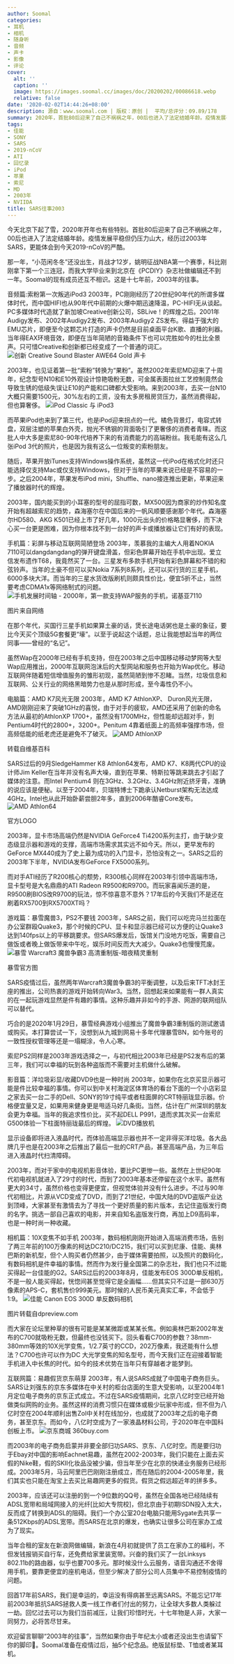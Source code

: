```yaml
---
author: Soomal
categories:
- 耳机
- 相机
- 随身听
- 音频
- 声卡
- 影像
- 评论
cover:
  alt: ''
  caption: ''
  image: https://images.soomal.cc/images/doc/20200202/00086618.webp
  relative: false
date: '2020-02-02T14:44:26+08:00'
description: 源自：www.soomal.com | 版权：原创 |  平均/总评分：09.89/178
summary: 2020年，首批80后迎来了自己不祸祸之年，00后也进入了法定结婚年龄。疫情发展平稳但仍压力山大。回首那一年，小范闲冬冬还没出生，肖战才12岁，姚明征战NBA第一个赛季，科比刚刚拿下第一个三连冠，Soomal的现有成员还互不相识。这是十七年前，2003年的往事。
tags:
- 佳能
- SONY
- SARS
- 2019-nCoV
- ATI
- 回忆录
- iPod
- 苹果
- 索尼
- MD
- 2003年
- NVIIDA
title: SARS往事2003
---
```


今天北京下起了雪，2020年开年也有些特别。首批80后迎来了自己不祸祸之年，00后也进入了法定结婚年龄。疫情发展平稳但仍压力山大，经历过2003年SARS，更能体会到今天2019-nCoV的严酷。



那一年，“小范闲冬冬”还没出生，肖战才12岁，姚明征战NBA第一个赛季，科比刚刚拿下第一个三连冠，而我大学毕业来到北京在《PCDIY》杂志社做编辑还不到一年。Soomal的现有成员还互不相识。这是十七年前，2003年的往事。

音频篇:索粉第一次叛逃iPod3
2003年，PC刚刚经历了20世纪90年代的所谓多媒体时代，而中国HIFI也从90年代中前期的火爆中期迅速降温，PC-HIFI无从谈起。PC多媒体时代造就了新加坡Creative创新公司，SBLive！的辉煌之后。2001年Audigy发布、2002年Audigy2发布、2003年Audigy2 ZS发布。得益于强大的EMU芯片，即便至今这颗芯片打造的声卡仍然是目前桌面平台K歌、直播的利器。当年得EAX环境音效，即便在当年简陋的音箱条件下也可以完胜如今的杜比全景声。只可惜Creative和创新都已经变成了一个普通的词汇。
![创新 Creative Sound Blaster AWE64 Gold 声卡](https://images.soomal.cc/images/doc/20090516/00001835.webp)




2003年，也见证着第一批“索粉”转换为“果粉”。虽然2002年索尼MD迎来了十周年，纪念型号N10和E10外观设计惊艳吸粉无数，可金属表面拉丝工艺控制竟然会导致生锈的低级失误让E10的产能和口碑都大受影响。来到2003年，去买一台N10大概只需要1500元，30%左右的工资，没有太多房租房贷压力，虽然消费得起，但也算奢侈。
![iPod Classic 与 iPod3](https://images.soomal.cc/images/doc/20110315/00009653.webp)




而苹果iPod也来到了第三代，也是iPod迎来拐点的一代。橘色背景灯，电容式转盘，双层注塑的苹果白外壳，抛光不锈钢的背面吸引了更奢侈的消费者青睐。而这批人中大多是索尼80-90年代培养下来的有消费能力的高端粉丝。我毛能有这么几张iPod 3代的照片，也是因为我有这么一位叛变的索粉朋友。

随后，苹果开放iTunes支持Windows操作系统，虽然这一代iPod在格式化时还只能选择仅支持Mac或仅支持Windows，但对于当年的苹果来说已经是不容易的一步。之后2004年，苹果发布iPod mini，Shuffle、nano接连推出更新，苹果迎来了播放器时代的辉煌。

2003年，国内能买到的小耳塞的型号的屈指可数，MX500因为商家的炒作知名度开始有超越索尼的趋势，森海塞尔在中国后来的一帆风顺要感谢那个年代。森海塞尔HD580、AKG K501已经上市了好几年，1000元出头的价格略显奢侈，而下决心买一台更是困难，因为你根本找不到一台好的声卡或播放器让它们有好的表现。

手机篇：彩屏与移动互联网简陋登场
2003年，羡慕我的主编大人用着NOKIA 7110可以dangdangdang的弹开键盘滑盖，但彩色屏幕开始在手机中出现。爱立信发布遗作T68，我竟然买了一台。三星发布多款手机开始有彩色屏幕和不错的和弦铃声。当年的土豪不但可以买Nokia 7系列8系列，还可以买行货的三星手机，6000多块大洋。而当年的三星水货改版刷机则颇具性价比，便宜5折不止，当然要考虑CDMA1x等网络制式的问题。
![手机发展时间轴 - 2000年，第一款支持WAP服务的手机，诺基亚7110](https://images.soomal.cc/images/doc/20130407/00029355.webp)

图片来自网络


在那个年代，买国行三星手机如果算土豪的话，煲长途电话粥也是土豪的象征，要比今天买个顶级5G套餐更“壕”。以至于说起这个话题，总让我能想起当年的两位同事――曾经的“名记”。

虽然Wap在2000年已经有手机支持，但在2003年之后中国移动移动梦网等大型Wap应用推出，2000年互联网泡沫后的大型网站和服务也开始为Wap优化。移动互联网伴随着短信增值服务的雏形初现，虽然简陋到惨不忍睹。当然，垃圾信息和互联网、公关行业的网络黑暗势力也是从那时形成，至今毒性仍不小。

电脑篇：AMD K7风光无限
2003年，AMD K7 AthlonXP、 Duron风光无限，AMD刚刚迎来了突破1GHz的喜悦，由于对手的疲软，AMD还采用了创新的命名方法从最初的AthlonXP 1700+，虽然没有1700MHz，但性能却远超对手，到Pentium4时代的2800+，3200+。Penitum 4靠着纸面上的高频率强撑市场，但高频低能的纸老虎还是避免不了破灭。
![AMD AthlonXP](https://images.soomal.cc/images/doc/20200202/00086612.webp)

转载自维基百科


SARS过后的9月SledgeHammer K8 Athlon64发布，AMD K7、K8两代CPU的设计师Jim Keller在当年并没有名声大噪，直到在苹果、特斯拉等跳来跳去才引起了媒体的注意。而Intel Pentium4 则在3GHz、3.2GHz、3.4GHz附近挤牙膏，准确的说应该是便秘。以至于2004年，贝瑞特博士下跪承认Netburst架构无法达成4GHz。Intel也从此开始卧薪尝胆2年多，直到2006年酷睿Core发布。
![AMD Athlon64](https://images.soomal.cc/images/doc/20200202/00086614.webp)

官方LOGO


2003年，显卡市场高端仍然是NVIDIA GeForce4 Ti4200系列主打，由于缺少变态级显示器和游戏的支撑，高端市场需求其实远不如今天。所以，更早发布的GeForce MX440成为了史上最为成功的入门显卡，恐怕没有之一。SARS之后的2003年下半年，NVIDIA发布GeForce FX5000系列。

而对手ATI经历了R200核心的颓势，R300核心同样在2003年引领中高端市场，显卡型号是大名鼎鼎的ATI Radeon R9500和R9700。而玩家喜闻乐道的是，R9500刷BIOS改R9700的玩法，惊不惊喜意不意外？17年后的今天我们不是还在刷着RX5700到RX5700XT吗？

游戏篇：暴雪魔兽3，PS2不要钱
2003年，SARS之前，我们可以吃完马兰拉面在办公室群殴Quake3，那个时候的CPU、显卡和显示器已经可以方便的让Quake3达到140fps以上的平移跳要求。但SARS爆发后，饭馆关门没地方吃饭，需要自己做饭或者晚上做饭带来中午吃，娱乐时间反而大大减少。Quake3也慢慢荒废。
![暴雪 Warcraft3 魔兽争霸3 高清重制版-暗夜精灵重制](https://images.soomal.cc/images/doc/20200202/00086615.webp)

暴雪官方图


SARS疫情过后，虽然两年Warcraft3魔兽争霸3的平衡调整，以及后来TFT冰封王座的推出，公司热衷的游戏开始转向War3。当然，回想起来如果能有一群人真实的在一起玩游戏显然是件有趣的事情。这种乐趣并非如今的手游、网游的联网组队可以替代。

巧合的是2020年1月29日，暴雪经典游戏小组推出了魔兽争霸3重制版的测试邀请或购买。本打算尝试一下，没想到从九城到网易十多年代理暴雪BN，如今账号的一致性授权管理等还是一塌糊涂，令人心寒。

索尼PS2同样是2003年游戏选择之一，与初代相比2003年已经是PS2发布后的第三年，我们可以幸福的玩到各种盗版而不需要对主机做什么破解。

影音篇：洋垃圾彩显/收藏DVD9也是一种时尚
2003年，如果你在北京买显示器可能是件比较幸福的事情。你可以到中关村海淀区体育场的看台下面的一个小店彩显之家去买一台二手的Dell、SONY的19寸纯平或者柱面屏的CRT特丽珑显示器。价格便宜量又足，如果用来健身更是甩适马好几条街。当然，估计在广州深圳的朋友会更为幸福。当年的我追求性价比，买不起DELL P991，退而求其次买一台索尼G500体验一下柱面特丽珑最后的辉煌。
![DVD播放机](https://images.soomal.cc/images/doc/20100114/00003684.webp)




显示设备即将进入液晶时代，而体验高端显示器也并不一定非得买洋垃圾。各大品牌几乎也是在2003年之后推出了最后一批的CRT产品，甚至高端产品，为三年后进入液晶时代扫清障碍。

2003年，而对于家中的电视机影音体验，要比PC更惨一些。虽然在上世纪90年代初电视机就进入了29寸的时代，而到了2003年基本还停留在这个水平。虽然有更大的34寸，虽然价格也变得更便宜，但视觉体验并没有什么进步。不过与90年代初相比，片源从VCD变成了DVD，而到了21世纪，中国大陆的DVD盗版产业达到顶峰，大家甚至有激情去为了寻找一个更好质量的影片版本，去记住盗版发行商的名字。挑选一部自己喜欢的电影，并来自知名盗版发行商，再加上D9高码率，也是一种时尚一种收藏。

相机篇：10X变焦不如手机
2003年，数码相机刚刚开始进入高端消费市场，告别了两三年前的100万像素的柯达DC210/DC215，我们可以买到尼康、佳能、奥林巴斯的新机型，但个人购买者仍然甚少，由于媒体需要拍照，以及照片的数码化，有数码相机是件幸福的事情。然而作为发行量全国第二的杂志社，我们也只不过能买得起一台佳能的G2。SARS过后的2003年8月，佳能发布EOS 300D单反相机，不是一般人能买得起，恍惚间甚至觉得它是全画幅……但其实只不过是一部630万像素的APS-C，套机售价999美元。那时候的人民币美元真实汇率，不会低于1:9。
![佳能 Canon EOS 300D 单反数码相机](https://images.soomal.cc/images/doc/20200202/00086616.webp)

图片转载自dpreview.com


而大家在论坛里种草的很有可能是某某微距或某某长焦。例如奥林巴斯2002年发布的C700就吸粉无数，但最终也没钱买下。回头看看C700的参数？38mm-380mm等效的10X光学变焦，1/2.7英寸的CCD，202万像素，我还能有什么想法？C700也许可以作为DC 大光学变焦的知名型号，而今天我们正在迎接着智能手机进入中长焦的时代。如今的技术优势在当年只有穿越者才能梦到。

互联网篇：易趣假货京东萌芽
2003年，有人说SARS成就了中国电子商务巨头。SARS让刘强东的京东多媒体在中关村的柜台店面的生意大受影响，以至2004年1月定位电子商务的京东正式成立。不过在SARS疫情期间，北京八亿时空已经开始做类似网购的业务。虽然这样的消费习惯只在媒体或极少玩家中形成，但不但为八亿时空在2004年顺利出售Zol中关村在线加分，也成就了2003年之后的电子商务，甚至京东。而如今，八亿时空成为了一家液晶材料公司，于2020年在中国科创板上市。
![京东商城 360buy.com](https://images.soomal.cc/images/doc/20120118/00016270.webp)




而2003年的电子商务启蒙并非要全部归功SARS、京东、八亿时空。而是要归功于Ebay对中国的影响Eachnet易趣，虽然在2002-2003年，我们只能在上面去买假的Nike鞋，假的SKII化妆品没被少骗，但当年至少在北京的快递业务服务已经形成。2003年5月，马云阿里巴巴刚刚注册成立，而在随后的2004-2005年里，我们其实也只能在淘宝上去买比易趣网更多的假货。假货之假远超近年的拼多多。

2003年，应该还可以注册的到一个9位数的QQ号，虽然在全国各地已经陆续有ADSL宽带和局域网接入的光纤[比如大专院校]，但北京由于初期ISDN投入太大，反而成了转换到ADSL的阻碍。我们一个办公室20台电脑只能用Sygate去共享一条512Kbps的ADSL宽带。而SARS在北京的爆发，也确实让很多公司在家办工成为了现实。

当年合租的室友在新浪网做编辑，新浪在4月初就提供了员工在家办工的福利，不但发钱报销买自行车，还免费给家里装宽带。兴奋的我们买了一台Linksys 802.11b的路由器，似乎也要700多元。那时候没什么云服务，语音沟通还不舍得用手机，要靠更便宜的座机电话，但至少解决了部分公司人员集中不易控制疫情的问题。

回首17年前SARS，我们是幸运的，幸运没有得病甚至远离SARS。不能忘记17年前2003年抵抗SARS拯救人类一线工作者们付出的努力，让全球大多数人类躲过一劫。回忆过去可以为我们当前减压，让我们珍惜时光，十七年物是人非，大家一同努力，必将苦尽甘来。

欢迎留言聊聊“2003年的往事”，当然如果你由于年纪太小或者还没出生也请留下你的脚印👣。Soomal准备在疫情过后，抽5个纪念品。绝版鼠标垫、T恤或者某耳机。